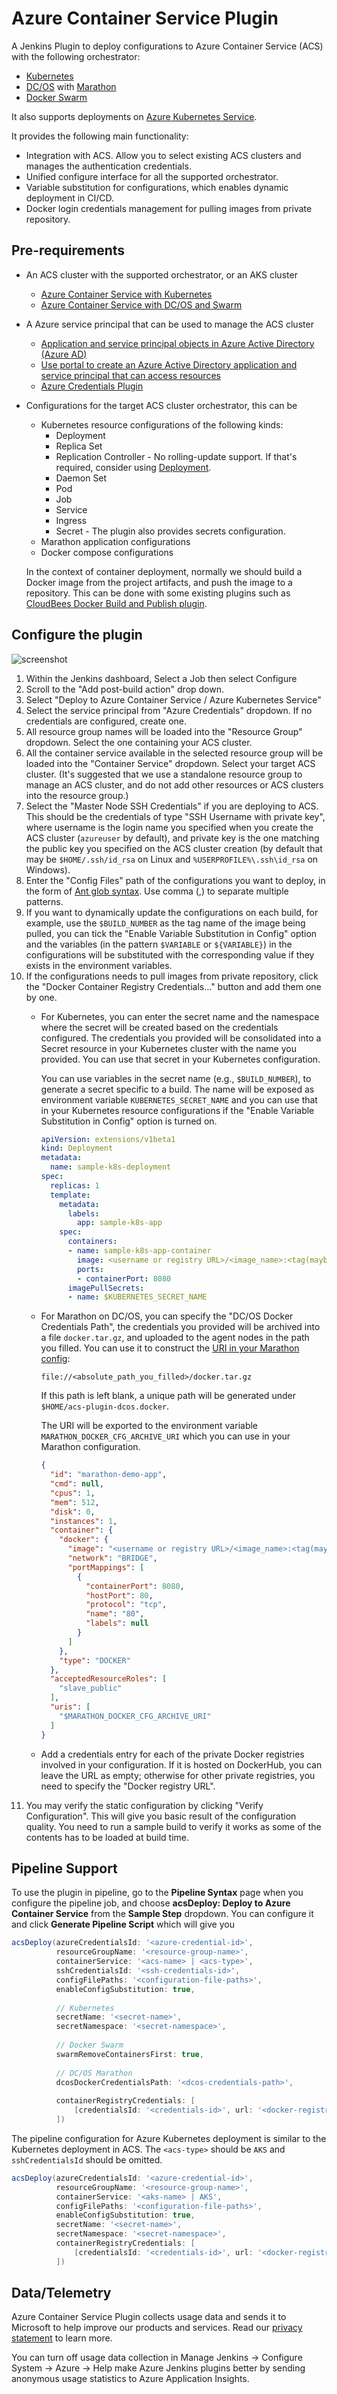 # Azure Container Service Plugin

A Jenkins Plugin to deploy configurations to Azure Container Service (ACS) with the following orchestrator:

* [Kubernetes](https://kubernetes.io/)
* [DC/OS](https://dcos.io/) with [Marathon](https://mesosphere.github.io/marathon/)
* [Docker Swarm](https://docs.docker.com/engine/swarm/)

It also supports deployments on [Azure Kubernetes Service](https://review.docs.microsoft.com/en-us/azure/aks/tutorial-kubernetes-prepare-app?branch=release-aks).

It provides the following main functionality:

* Integration with ACS. Allow you to select existing ACS clusters and manages the authentication credentials.
* Unified configure interface for all the supported orchestrator.
* Variable substitution for configurations, which enables dynamic deployment in CI/CD.
* Docker login credentials management for pulling images from private repository.

## Pre-requirements

* An ACS cluster with the supported orchestrator, or an AKS cluster
   * [Azure Container Service with Kubernetes](https://docs.microsoft.com/en-us/azure/container-service/kubernetes/)
   * [Azure Container Service with DC/OS and Swarm](https://docs.microsoft.com/en-us/azure/container-service/dcos-swarm/)
* A Azure service principal that can be used to manage the ACS cluster
   * [Application and service principal objects in Azure Active Directory (Azure AD)](https://docs.microsoft.com/en-us/azure/active-directory/develop/active-directory-application-objects)
   * [Use portal to create an Azure Active Directory application and service principal that can access resources](https://docs.microsoft.com/en-us/azure/azure-resource-manager/resource-group-create-service-principal-portal)
   * [Azure Credentials Plugin](https://wiki.jenkins.io/display/JENKINS/Azure+Credentials+plugin)
* Configurations for the target ACS cluster orchestrator, this can be
   * Kubernetes resource configurations of the following kinds:
      * Deployment
      * Replica Set
      * Replication Controller - No rolling-update support. If that's required, consider using [Deployment](https://kubernetes.io/docs/concepts/workloads/controllers/deployment/#rolling-update-deployment).
      * Daemon Set
      * Pod
      * Job
      * Service
      * Ingress
      * Secret - The plugin also provides secrets configuration.
   * Marathon application configurations
   * Docker compose configurations
   
   In the context of container deployment, normally we should build a Docker image from the project
   artifacts, and push the image to a repository. This can be done with some existing plugins such as
   [CloudBees Docker Build and Publish plugin](https://wiki.jenkins.io/display/JENKINS/CloudBees+Docker+Build+and+Publish+plugin).

## Configure the plugin

![screenshot](img/screenshot.png)

1. Within the Jenkins dashboard, Select a Job then select Configure
1. Scroll to the "Add post-build action" drop down.  
1. Select "Deploy to Azure Container Service / Azure Kubernetes Service"
1. Select the service principal from "Azure Credentials" dropdown. If no credentials are configured, create one.
1. All resource group names will be loaded into the "Resource Group" dropdown. Select the one containing
   your ACS cluster.
1. All the container service available in the selected resource group will be loaded into the "Container 
   Service" dropdown. Select your target ACS cluster. (It's suggested that we use a standalone resource group
   to manage an ACS cluster, and do not add other resources or ACS clusters into the resource group.)
1. Select the "Master Node SSH Credentials" if you are deploying to ACS. This should be the credentials of type "SSH Username with
   private key", where username is the login name you specified when you create the ACS cluster (`azureuser`
   by default), and private key is the one matching the public key you specified on the ACS cluster creation
   (by default that may be `$HOME/.ssh/id_rsa` on Linux and `%USERPROFILE%\.ssh\id_rsa` on Windows).
1. Enter the "Config Files" path of the configurations you want to deploy, in the form of [Ant glob syntax](https://ant.apache.org/manual/dirtasks.html#patterns).
   Use comma (,) to separate multiple patterns.
1. If you want to dynamically update the configurations on each build, for example, use the `$BUILD_NUMBER` as the
   tag name of the image being pulled, you can tick the "Enable Variable Substitution in Config" option and the 
   variables (in the pattern `$VARIABLE` or `${VARIABLE}`) in the configurations will be substituted with the
   corresponding value if they exists in the environment variables.
1. If the configurations needs to pull images from private repository, click the "Docker Container Registry
   Credentials..." button and add them one by one.
   * For Kubernetes, you can enter the secret name and the namespace where the secret will be created based on the
      credentials configured. The credentials you provided will be consolidated into a Secret resource in your 
      Kubernetes cluster with the name you provided. You can use that secret in your Kubernetes configuration.
      
      You can use variables in the secret name (e.g., `$BUILD_NUMBER`), to generate a secret specific to a build.
      The name will be exposed as environment variable `KUBERNETES_SECRET_NAME` and you can use that in your
      Kubernetes resource configurations if the "Enable Variable Substitution in Config" option is turned on.
      
      ```yaml
      apiVersion: extensions/v1beta1
      kind: Deployment
      metadata:
        name: sample-k8s-deployment
      spec:
        replicas: 1
        template:
          metadata:
            labels:
              app: sample-k8s-app
          spec:
            containers:
            - name: sample-k8s-app-container
              image: <username or registry URL>/<image_name>:<tag(maybe, $BUILD_NUMBER)>
              ports:
              - containerPort: 8080
            imagePullSecrets:
            - name: $KUBERNETES_SECRET_NAME
      ```
   * For Marathon on DC/OS, you can specify the "DC/OS Docker Credentials Path", the credentials you provided
      will be archived into a file `docker.tar.gz`, and uploaded to the agent nodes in the path you filled. You can
      use it to construct the [URI in your Marathon config](https://mesosphere.github.io/marathon/docs/native-docker-private-registry.html):
      
      ```
      file://<absolute_path_you_filled>/docker.tar.gz
      ```
      
      If this path is left blank, a unique path will be generated under `$HOME/acs-plugin-dcos.docker`. 
      
      The URI will be exported to the environment variable `MARATHON_DOCKER_CFG_ARCHIVE_URI` which you can use in your
      Marathon configuration.
      
      ```json
      {
        "id": "marathon-demo-app",
        "cmd": null,
        "cpus": 1,
        "mem": 512,
        "disk": 0,
        "instances": 1,
        "container": {
          "docker": {
            "image": "<username or registry URL>/<image_name>:<tag(maybe, $BUILD_NUMBER)>",
            "network": "BRIDGE",
            "portMappings": [
              {
                "containerPort": 8080,
                "hostPort": 80,
                "protocol": "tcp",
                "name": "80",
                "labels": null
              }
            ]
          },
          "type": "DOCKER"
        },
        "acceptedResourceRoles": [
          "slave_public"
        ],
        "uris": [
          "$MARATHON_DOCKER_CFG_ARCHIVE_URI"
        ]
      }
      ```
   * Add a credentials entry for each of the private Docker registries involved in your configuration. If it is
      hosted on DockerHub, you can leave the URL as empty; otherwise for other private registries, you need to 
      specify the "Docker registry URL". 
1. You may verify the static configuration by clicking "Verify Configuration". This will give you basic
   result of the configuration quality. You need to run a sample build to verify it works as some of the
   contents has to be loaded at build time.

## Pipeline Support

To use the plugin in pipeline, go to the **Pipeline Syntax** page when you configure the pipeline job, and choose
**acsDeploy: Deploy to Azure Container Service** from the **Sample Step** dropdown. You can configure it and click 
**Generate Pipeline Script** which will give you

```groovy
acsDeploy(azureCredentialsId: '<azure-credential-id>',
          resourceGroupName: '<resource-group-name>',
          containerService: '<acs-name> | <acs-type>',
          sshCredentialsId: '<ssh-credentials-id>',
          configFilePaths: '<configuration-file-paths>',
          enableConfigSubstitution: true,
          
          // Kubernetes
          secretName: '<secret-name>',
          secretNamespace: '<secret-namespace>',
          
          // Docker Swarm
          swarmRemoveContainersFirst: true,
          
          // DC/OS Marathon
          dcosDockerCredentialsPath: '<dcos-credentials-path>',
          
          containerRegistryCredentials: [
              [credentialsId: '<credentials-id>', url: '<docker-registry-url>']
          ])
```

The pipeline configuration for Azure Kubernetes deployment is similar to the Kubernetes deployment in ACS.
The `<acs-type>` should be `AKS` and `sshCredentialsId` should be omitted.

```groovy
acsDeploy(azureCredentialsId: '<azure-credential-id>',
          resourceGroupName: '<resource-group-name>',
          containerService: '<aks-name> | AKS',
          configFilePaths: '<configuration-file-paths>',
          enableConfigSubstitution: true,
          secretName: '<secret-name>',
          secretNamespace: '<secret-namespace>',
          containerRegistryCredentials: [
              [credentialsId: '<credentials-id>', url: '<docker-registry-url>']
          ])
```

## Data/Telemetry

Azure Container Service Plugin collects usage data and sends it to Microsoft to help improve our products and services. Read our [privacy statement](http://go.microsoft.com/fwlink/?LinkId=521839) to learn more.

You can turn off usage data collection in Manage Jenkins -> Configure System -> Azure -> Help make Azure Jenkins plugins better by sending anonymous usage statistics to Azure Application Insights.
